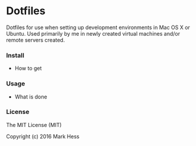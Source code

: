 # Dotfiles
Dotfiles for use when setting up development environments in Mac OS X or Ubuntu.
Used primarily by me in newly created virtual machines and/or remote servers
created.

### Install
- How to get

### Usage
- What is done

### License
The MIT License (MIT)

Copyright (c) 2016 Mark Hess
